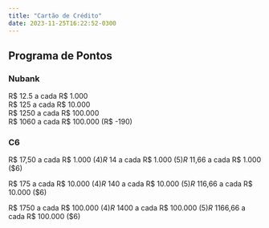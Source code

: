 ```yaml
---
title: "Cartão de Crédito"
date: 2023-11-25T16:22:52-0300
---
```

## Programa de Pontos
### Nubank  
R$ 12.5 a cada R$ 1.000  
R$ 125 a cada R$ 10.000  
R$ 1250 a cada R$ 100.000  
R$ 1060 a cada R$ 100.000 (R$ -190)

### C6  
R$ 17,50 a cada R$ 1.000 ($4)  
R$ 14 a cada R$ 1.000 ($5)  
R$ 11,66 a cada R$ 1.000 ($6)

R$ 175 a cada R$ 10.000 ($4)  
R$ 140 a cada R$ 10.000 ($5)  
R$ 116,66 a cada R$ 10.000 ($6)

R$ 1750 a cada R$ 100.000 ($4)  
R$ 1400 a cada R$ 100.000 ($5)  
R$ 1166,66 a cada R$ 100.000 ($6)